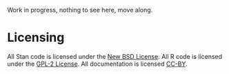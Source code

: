 Work in progress, nothing to see here, move along.

Licensing
================

All Stan code is licensed under the [New BSD License](http://opensource.org/licenses/BSD-3-Clause).
All R code is licensed under the [GPL-2 License](http://www.gnu.org/licenses/gpl-2.0.html).
All documentation is licensed [CC-BY](http://creativecommons.org/licenses/by/4.0/).
